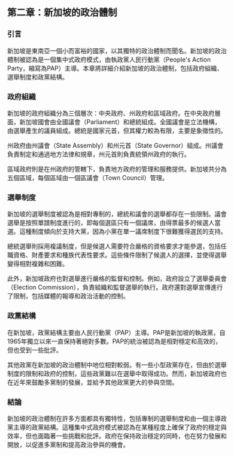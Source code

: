 
## 第二章：新加坡的政治體制

### 引言

新加坡是東南亞一個小而富裕的國家，以其獨特的政治體制而聞名。新加坡的政治體制被認為是一個集中式政府模式，由執政黨人民行動黨（People's Action Party，縮寫為PAP）主導。本章將詳細介紹新加坡的政治體制，包括政府組織、選舉制度和政黨結構。

### 政府組織

新加坡的政府組織分為三個層次：中央政府、州政府和區域政府。在中央政府層面，新加坡國會由全國議會（Parliament）和總統組成。全國議會是立法機構，由選舉產生的議員組成。總統是國家元首，但其權力較為有限，主要是象徵性的。

州政府由州議會（State Assembly）和州元首（State Governor）組成。州議會負責制定和通過地方法律和規章，州元首則負責統領州政府的執行。

區域政府則是在州政府的管轄下，負責地方政府的管理和服務提供。新加坡共分為五個區域，每個區域由一個區議會（Town Council）管理。

### 選舉制度

新加坡的選舉制度被認為是相對專制的，總統和議會的選舉都存在一些限制。議會選舉是按照單譜制度進行的，即每個選區只有一個議席，由得票最多的候選人當選。這種制度傾向於支持大黨，因為小黨在單一議席制度下很難獲得選民的支持。

總統選舉則採用複議制度，但是候選人需要符合嚴格的資格要求才能參選，包括任職資格、財產要求和種族代表性要求。這些條件限制了候選人的選擇，並使得選舉變得相對複雜和困難。

此外，新加坡政府也對選舉進行嚴格的監督和控制。例如，政府設立了選舉委員會（Election Commission），負責組織和監督選舉的執行。政府還對選舉宣傳進行了限制，包括媒體的報導和政治活動的控制。

### 政黨結構

在新加坡，政黨結構主要由人民行動黨（PAP）主導。PAP是新加坡的執政黨，自1965年獨立以來一直保持著絕對多數。PAP的統治被認為是相對穩定和高效的，但也受到一些批評。

其他政黨在新加坡的政治體制中地位相對較弱。有一些小型政黨存在，但由於選舉制度的限制和政府的控制，這些政黨難以在選舉中取得成功。然而，新加坡政府也在近年來鼓勵多黨制的發展，並給予其他政黨更大的參與空間。

### 結論

新加坡的政治體制在許多方面都具有獨特性，包括專制的選舉制度和由一個主導政黨主導的政黨結構。這種集中式政府模式被認為在某種程度上確保了政府的穩定與效率，但也面臨著一些挑戰和批評。政府在保持政治穩定的同時，也在努力發展和開放，以促進多黨制和提高政治參與的機會。
